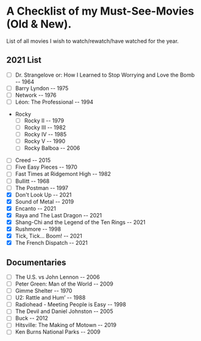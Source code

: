 # A Checklist of my Must-See-Movies (Old & New).

List of all movies I wish to watch/rewatch/have watched for the year.

## 2021 List
- [ ] Dr. Strangelove or: How I Learned to Stop Worrying and Love the Bomb -- 1964
- [ ] Barry Lyndon -- 1975
- [ ] Network -- 1976
- [ ] Léon: The Professional -- 1994
- Rocky
  - [ ] Rocky II -- 1979
  - [ ] Rocky III -- 1982
  - [ ] Rocky IV -- 1985
  - [ ] Rocky V -- 1990
  - [ ] Rocky Balboa -- 2006
- [ ] Creed -- 2015
- [ ] Five Easy Pieces -- 1970
- [ ] Fast Times at Ridgemont High -- 1982
- [ ] Bullitt -- 1968
- [ ] The Postman -- 1997
- [X] Don't Look Up -- 2021
- [X] Sound of Metal -- 2019
- [x] Encanto -- 2021
- [x] Raya and The Last Dragon -- 2021
- [x] Shang-Chi and the Legend of the Ten Rings -- 2021
- [x] Rushmore -- 1998
- [x] Tick, Tick... Boom! -- 2021
- [x] The French Dispatch -- 2021

## Documentaries
- [ ] The U.S. vs John Lennon -- 2006
- [ ] Peter Green: Man of the World -- 2009
- [ ] Gimme Shelter -- 1970
- [ ] U2: Rattle and Hum’ -- 1988
- [ ] Radiohead - Meeting People is Easy -- 1998
- [ ] The Devil and Daniel Johnston -- 2005
- [ ] Buck -- 2012
- [ ] Hitsville: The Making of Motown -- 2019
- [ ] Ken Burns National Parks -- 2009
